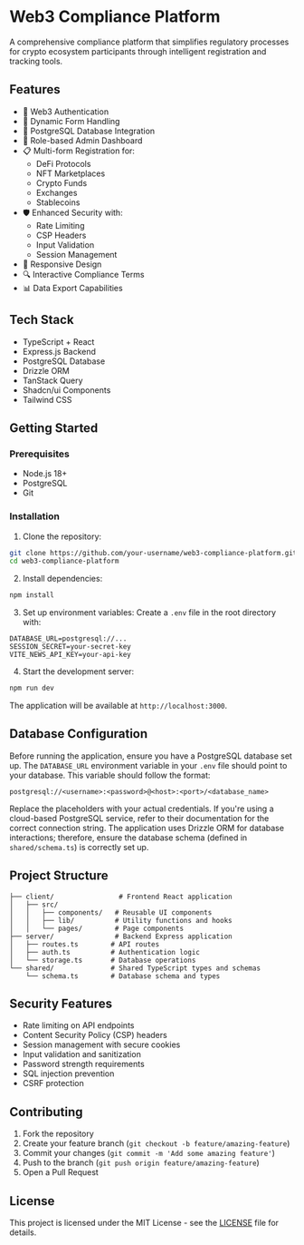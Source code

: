 # Web3 Compliance Platform

A comprehensive compliance platform that simplifies regulatory processes for crypto ecosystem participants through intelligent registration and tracking tools.

## Features

- 🔐 Web3 Authentication
- 📝 Dynamic Form Handling
- 🏦 PostgreSQL Database Integration
- 👥 Role-based Admin Dashboard
- 📋 Multi-form Registration for:
  - DeFi Protocols
  - NFT Marketplaces
  - Crypto Funds
  - Exchanges
  - Stablecoins
- 🛡️ Enhanced Security with:
  - Rate Limiting
  - CSP Headers
  - Input Validation
  - Session Management
- 📱 Responsive Design
- 🔍 Interactive Compliance Terms
- 📊 Data Export Capabilities

## Tech Stack

- TypeScript + React
- Express.js Backend 
- PostgreSQL Database
- Drizzle ORM
- TanStack Query
- Shadcn/ui Components
- Tailwind CSS

## Getting Started

### Prerequisites

- Node.js 18+
- PostgreSQL
- Git

### Installation

1. Clone the repository:
```bash
git clone https://github.com/your-username/web3-compliance-platform.git
cd web3-compliance-platform
```

2. Install dependencies:
```bash
npm install
```

3. Set up environment variables:
Create a `.env` file in the root directory with:
```
DATABASE_URL=postgresql://...
SESSION_SECRET=your-secret-key
VITE_NEWS_API_KEY=your-api-key
```

4. Start the development server:
```bash
npm run dev
```

The application will be available at `http://localhost:3000`.

## Database Configuration

Before running the application, ensure you have a PostgreSQL database set up.  The `DATABASE_URL` environment variable in your `.env` file should point to your database.  This variable should follow the format:

```
postgresql://<username>:<password>@<host>:<port>/<database_name>
```

Replace the placeholders with your actual credentials.  If you're using a cloud-based PostgreSQL service, refer to their documentation for the correct connection string.  The application uses Drizzle ORM for database interactions; therefore, ensure the database schema (defined in `shared/schema.ts`) is correctly set up.


## Project Structure

```
├── client/                # Frontend React application
│   ├── src/
│   │   ├── components/   # Reusable UI components
│   │   ├── lib/          # Utility functions and hooks
│   │   └── pages/        # Page components
├── server/               # Backend Express application
│   ├── routes.ts        # API routes
│   ├── auth.ts          # Authentication logic
│   └── storage.ts       # Database operations
└── shared/              # Shared TypeScript types and schemas
    └── schema.ts        # Database schema and types
```

## Security Features

- Rate limiting on API endpoints
- Content Security Policy (CSP) headers
- Session management with secure cookies
- Input validation and sanitization
- Password strength requirements
- SQL injection prevention
- CSRF protection

## Contributing

1. Fork the repository
2. Create your feature branch (`git checkout -b feature/amazing-feature`)
3. Commit your changes (`git commit -m 'Add some amazing feature'`)
4. Push to the branch (`git push origin feature/amazing-feature`)
5. Open a Pull Request

## License

This project is licensed under the MIT License - see the [LICENSE](LICENSE) file for details.